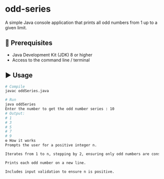 # odd-series

A simple Java console application that prints all odd numbers from 1 up to a given limit.

## 🔧 Prerequisites
- Java Development Kit (JDK) 8 or higher
- Access to the command line / terminal

## ▶️ Usage

```bash
# Compile
javac oddSeries.java

# Run
java oddSeries
Enter the number to get the odd number series : 10
# Output:
# 1
# 3
# 5
# 7
# 9
⚙️ How it works
Prompts the user for a positive integer n.

Iterates from 1 to n, stepping by 2, ensuring only odd numbers are considered.

Prints each odd number on a new line.

Includes input validation to ensure n is positive.
